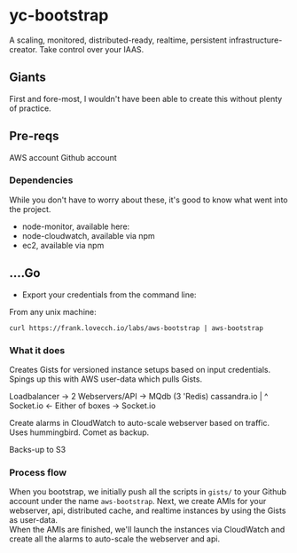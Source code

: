 # yc-bootstrap

A scaling, monitored, distributed-ready, realtime, persistent infrastructure-creator.  Take control over your IAAS.

## Giants

First and fore-most, I wouldn't have been able to create this without plenty of practice.

## Pre-reqs

AWS account 
Github account

### Dependencies

While you don't have to worry about these, it's good to know what went into the project.

* node-monitor, available here: 
* node-cloudwatch, available via npm
* ec2, available via npm

## ....Go

* Export your credentials from the command line:

From any unix machine: 

`curl https://frank.lovecch.io/labs/aws-bootstrap | aws-bootstrap`

### What it does

Creates Gists for versioned instance setups based on input credentials.
Spings up this with AWS user-data which pulls Gists.

Loadbalancer -> 2 Webservers/API -> MQdb (3 'Redis) cassandra.io
                        |
                        ^
     Socket.io <- Either of boxes -> Socket.io

Create alarms in CloudWatch to auto-scale webserver based on traffic.  Uses hummingbird. Comet as backup.

Backs-up to S3

### Process flow
When you bootstrap, we initially push all the scripts in `gists/` to your Github account under the name `aws-bootstrap`.
Next, we create AMIs for your webserver, api, distributed cache, and realtime instances by using the Gists as user-data.  
When the AMIs are finished, we'll launch the instances via CloudWatch and create all the alarms to auto-scale the webserver and api.

